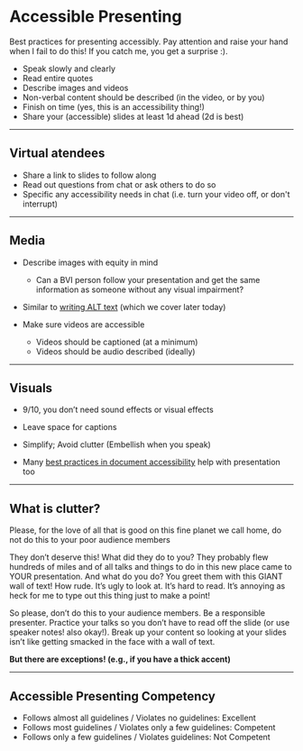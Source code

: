 <!-- .slide: data-background="#003333" -->
# Accessible Presenting <!-- .element: class="r-fit-text" -->

Best practices for presenting accessibly. Pay attention and raise your hand when I fail to do this! If you catch me, you get a surprise :).

- Speak slowly and clearly
- Read entire quotes
- Describe images and videos
- Non-verbal content should be described (in the video, or by you)
- Finish on time (yes, this is an accessibility thing!)
- Share your (accessible) slides at least 1d ahead (2d is best)

---
## Virtual atendees

- Share a link to slides to follow along
- Read out questions from chat or ask others to do so
- Specific any accessibility needs in chat (i.e. turn your video off, or don't interrupt)

---
## Media

- Describe images with equity in mind
  - Can a BVI person follow your presentation and get the same information as someone without any visual impairment?
- Similar to [writing ALT text](05_image_description.html) (which we cover later today)

- Make sure videos are accessible
   - Videos should be captioned (at a minimum)
   - Videos should be audio described (ideally)

---
## Visuals

- 9/10, you don’t need sound effects or visual effects
- Leave space for captions
- Simplify; Avoid clutter (Embellish when you speak)

- Many [best practices in document accessibility](04_documents.html) help with presentation too

---
## What is clutter?

Please, for the love of all that is good on this fine planet we call home, do not do this to your poor audience members

They don’t deserve this! What did they do to you? They probably flew hundreds of miles and of all talks and things to do in this new place came to YOUR presentation. And what do you do? You greet them with this GIANT wall of text! How rude. It’s ugly to look at. It’s hard to read. It’s annoying as heck for me to type out this thing just to make a point!

So please, don’t do this to your audience members. Be a responsible presenter. Practice your talks so you don’t have to read off the slide (or use speaker notes! also okay!). Break up your content so looking at your slides isn’t like getting smacked in the face with a wall of text.

**But there are exceptions! (e.g., if you have a thick accent)**


---
## Accessible Presenting Competency 

- Follows almost all guidelines / Violates no guidelines: Excellent
- Follows most guidelines / Violates only a few guidelines: Competent
- Follows only a few guidelines / Violates guidelines: Not Competent


